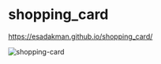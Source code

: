 # shopping_card

https://esadakman.github.io/shopping_card/

![shopping-card](https://user-images.githubusercontent.com/98649983/171255707-10f8432b-1047-416f-af15-835720388dca.gif)

